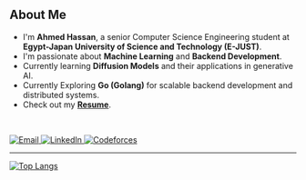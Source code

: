 ## About Me  

- I'm **Ahmed Hassan**, a senior Computer Science Engineering student at **Egypt-Japan University of Science and Technology (E-JUST)**.  
- I'm passionate about **Machine Learning** and **Backend Development**.  
-  Currently learning **Diffusion Models** and their applications in generative AI.  
- Currently Exploring **Go (Golang)** for scalable backend development and distributed systems.  
- Check out my **[Resume](https://drive.google.com/file/d/1HpIIvB-dKEhldEnQfxEydRxd185K4FBn/view?usp=sharing)**.  


<br />

<p align="left">
  <a href="mailto:ahmed.hasan@ejust.edu.eg">
    <img src="https://img.shields.io/badge/Email-D14836?style=for-the-badge&logo=gmail&logoColor=white" alt="Email">
  </a>
  <a href="https://www.linkedin.com/in/ahmed-hassan-964002245/">
    <img src="https://img.shields.io/badge/LinkedIn-0077B5?style=for-the-badge&logo=linkedin&logoColor=white" alt="LinkedIn">
  </a>
  <a href="https://codeforces.com/profile/ahmedmo10">
    <img src="https://img.shields.io/badge/Codeforces-1F8ACB?style=for-the-badge&logo=codeforces&logoColor=white" alt="Codeforces">
  </a>
</p>


---



[![Top Langs](https://github-readme-stats.vercel.app/api/top-langs/?username=ahmedmo1242&exclude_repo=JupyterNotebookRepo&hide=jupyter%20notebook,pure%20basic,purebasic,less,scss&layout=compact&hide_title=true&langs_count=8)](https://github.com/anuraghazra/github-readme-stats)

